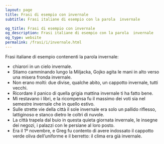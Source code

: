 ```yaml
---
layout: page
title: Frasi di esempio con invernale 
subtitle: Frasi italiane di esempio con la parola  invernale

og_title: Frasi di esempio con invernale 
og_description: Frasi italiane di esempio con la parola  invernale
og_type: website
permalink: /frasi/i/invernale.html
---
```


Frasi italiane di esempio contenenti la parola invernale:


- chiarori in un cielo invernale.
- Stiamo camminando lungo la Miljacka, Gojko agita le mani in alto verso una misera fronda invernale.
- Non erano molti: due divise, qualche abito, un cappotto invernale, tutti vecchi.
- Ricordare il panico di quella grigia mattina invernale ti ha fatto bene.
- Mi restavano i libri, e la ricompensa fu il massimo dei voti sia nel semestre invernale che in quello estivo.
- Sulle strette vie della città il sole invernale era solo un pallido riflesso, lattiginoso e stanco dietro le coltri di nuvole.
- La città trapela dal buio in questa quieta giornata invernale, le insegne dei negozi, i palazzi con le persiane al loro posto.
- Era il 1º novembre, e Greg fu contento di avere indossato il cappotto verde oliva dell’uniforme e il berretto: il clima era già invernale.
